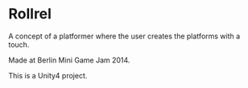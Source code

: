 # Rollrel

A concept of a platformer where the user creates the platforms with a touch.

Made at Berlin Mini Game Jam 2014.

This is a Unity4 project.

